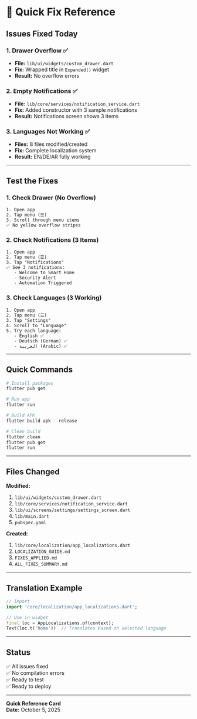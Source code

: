 # 🎯 Quick Fix Reference

## Issues Fixed Today

### 1. Drawer Overflow ✅
- **File:** `lib/ui/widgets/custom_drawer.dart`
- **Fix:** Wrapped title in `Expanded()` widget
- **Result:** No overflow errors

### 2. Empty Notifications ✅
- **File:** `lib/core/services/notification_service.dart`
- **Fix:** Added constructor with 3 sample notifications
- **Result:** Notifications screen shows 3 items

### 3. Languages Not Working ✅
- **Files:** 8 files modified/created
- **Fix:** Complete localization system
- **Result:** EN/DE/AR fully working

---

## Test the Fixes

### 1. Check Drawer (No Overflow)
```
1. Open app
2. Tap menu (☰)
3. Scroll through menu items
✅ No yellow overflow stripes
```

### 2. Check Notifications (3 Items)
```
1. Open app
2. Tap menu (☰)
3. Tap "Notifications"
✅ See 3 notifications:
   - Welcome to Smart Home
   - Security Alert
   - Automation Triggered
```

### 3. Check Languages (3 Working)
```
1. Open app
2. Tap menu (☰)
3. Tap "Settings"
4. Scroll to "Language"
5. Try each language:
   - English ✅
   - Deutsch (German) ✅
   - العربية (Arabic) ✅
```

---

## Quick Commands

```powershell
# Install packages
flutter pub get

# Run app
flutter run

# Build APK
flutter build apk --release

# Clean build
flutter clean
flutter pub get
flutter run
```

---

## Files Changed

**Modified:**
1. `lib/ui/widgets/custom_drawer.dart`
2. `lib/core/services/notification_service.dart`
3. `lib/ui/screens/settings/settings_screen.dart`
4. `lib/main.dart`
5. `pubspec.yaml`

**Created:**
1. `lib/core/localization/app_localizations.dart`
2. `LOCALIZATION_GUIDE.md`
3. `FIXES_APPLIED.md`
4. `ALL_FIXES_SUMMARY.md`

---

## Translation Example

```dart
// Import
import 'core/localization/app_localizations.dart';

// Use in widget
final loc = AppLocalizations.of(context);
Text(loc.t('home'))  // Translates based on selected language
```

---

## Status

✅ All issues fixed  
✅ No compilation errors  
✅ Ready to test  
✅ Ready to deploy  

---

**Quick Reference Card**  
**Date:** October 5, 2025
